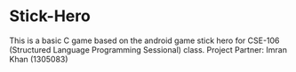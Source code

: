 # Stick-Hero
This is a basic C game based on the android game stick hero for CSE-106 (Structured Language Programming Sessional) class.
Project Partner: Imran Khan (1305083)
